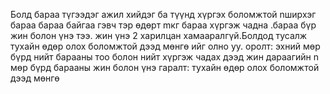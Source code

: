 Болд бараа түгээдэг ажил хийдэг ба түүнд хүргэх боломжтой nширхэг бараа бараа байгаа гэвч тэр өдөрт mкг бараа хүргэж чадна .бараа бүр жин болон үнэ тээ. 
жин үнэ 2 харилцан хамааралгүй.Болдод тусалж тухайн өдөр олох боломжтой дээд мөнгө ийг олно уу.
оролт:
эхний мөр бүрд нийт барааны тоо болон нийт хүргэж чадах дээд жин
 дараагийн n мөр бүрд барааны жин болон үнэ
гаралт:
тухайн өдөр олох боломжтой дээд мөнгө
